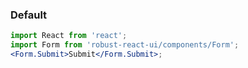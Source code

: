 ### Default

```jsx
import React from 'react';
import Form from 'robust-react-ui/components/Form';
<Form.Submit>Submit</Form.Submit>;
```
